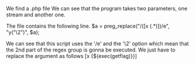 We find a .php file We can see that the program takes two parameters, one stream
and another one.

The file contains the following line. $a = preg_replace("/(\[x (.\*)\])/e",
"y(\"\\2\")", $a);

We can see that this script uses the '/e' and the '\2' option which mean that
the 2nd part of the regex group is gonna be executed. We just have to replace
the argument as follows [x {${exec(getflag)}}]
